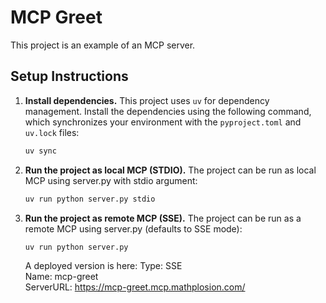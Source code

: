 # MCP Greet  

This project is an example of an MCP server.

## Setup Instructions

1.  **Install dependencies.**
    This project uses `uv` for dependency management. Install the dependencies using the following command, which synchronizes your environment with the `pyproject.toml` and `uv.lock` files:
    ```bash
    uv sync
    ```

2.  **Run the project as local MCP (STDIO).**
    The project can be run as local MCP using server.py with stdio argument:
    ```bash
    uv run python server.py stdio
    ```

3.  **Run the project as remote MCP (SSE).**
    The project can be run as a remote MCP using server.py (defaults to SSE mode):
    ```bash
    uv run python server.py
    ```

    A deployed version is here:
    Type: SSE  
    Name: mcp-greet  
    ServerURL: https://mcp-greet.mcp.mathplosion.com/
